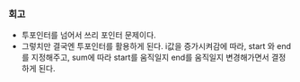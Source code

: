 ### 회고
- 투포인터를 넘어서 쓰리 포인터 문제이다.
- 그렇치만 결국엔 투포인터를 활용하게 된다. i값을 증가시켜감에 따라, start 와 end를 지정해주고, sum에 따라 start를 움직일지 end를 움직일지 변경해가면서 결정하게 된다.